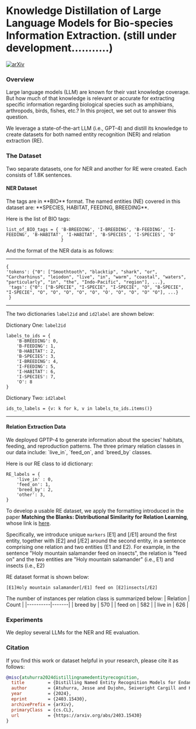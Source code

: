 # Knowledge Distillation of Large Language Models for Bio-species Information Extraction. (still  under development...........)

[![arXiv](https://img.shields.io/badge/arXiv-2403.15430-B31B1B.svg)](https://arxiv.org/abs/2403.15430)

<h3>Overview</h3>
Large language models (LLM) are known for their vast knowledge coverage. But how much of that knowledge is relevant or accurate for extracting specific information regarding biological species such as amphibians, arthropods, birds, fishes, etc.? In this project, we set out to answer this question. 

We leverage a state-of-the-art LLM (i.e., GPT-4) and distill its knowledge to create datasets for both named entity recognition (NER) and relation extraction (RE).

<h3>The Dataset</h3>
Two separate datasets, one for NER and another for RE were created. Each consists of 1.8K sentences. 
<h4>NER Dataset</h4>
The tags are in **BIO** format. The named entities (NE) covered in this dataset are: **SPECIES, HABITAT, FEEDING, BREEDING**. 

Here is the list of BIO tags:
```
list_of_BIO_tags = { 'B-BREEDING', 'I-BREEDING', 'B-FEEDING', 'I-FEEDING', 'B-HABITAT', 'I-HABITAT', 'B-SPECIES', 'I-SPECIES', 'O'
                     }
```
And the format of the NER data is as follows:
***

```
{ 
'tokens': {"0": ["Smoothtooth", "blacktip", "shark", "or", "Carcharhinus", "leiodon", "live", "in", "warm", "coastal", "waters", "particularly", "in", "the", "Indo-Pacific", "region"], ...},
 'tags': {"0": ["B-SPECIE", "I-SPECIE", "I-SPECIE", "O", "B-SPECIE", "I-SPECIE", "O", "O", "O", "O", "O", "O', "O", "O", "O" "O"], ...}
 }
```
***
The two dictionaries `label2id` and `id2label` are shown below: 

Dictionary One: `label2id`
```
labels_to_ids = {
    'B-BREEDING': 0,
    'B-FEEDING': 1,
    'B-HABITAT': 2,
    'B-SPECIES': 3,
    'I-BREEDING': 4,
    'I-FEEDING': 5,
    'I-HABITAT': 6,
    'I-SPECIES': 7,
    'O': 8
}
```
Dictionary Two: `id2label`
```
ids_to_labels = {v: k for k, v in labels_to_ids.items()}
 ```
 ***
<h4>Relation Extraction Data</h4>
We deployed GPTP-4 to generate information about the species' habitats, feeding, and reproduction patterns. The three primary relation classes in our data include: `live_in`, `feed_on`, and `breed_by` classes. 

Here is our RE class to id dictionary:
```
RE_labels = {
    'live_in' : 0,
    'feed_on': 1,
    'breed_by': 2,
    'other': 3,
}
```

To develop a usable RE dataset, we apply the formatting introduced in the paper **Matching the Blanks: Distributional Similarity for Relation Learning**, whose link is [here](https://github.com/jpablou/Relation-Extraction-using-Matching-the-Blanks-methodology-via-Google-BERT-domain-adaptation).

Specifically, we introduce unique `markers` [E1] and [/E1] around the first entity, together with  [E2] and [/E2] around the second entity, in a sentence comprising one relation and two entities (E1 and E2).
For example, in the sentence "Holy mountain salamander feed on insects", the relation is "feed on" and the two entities are "Holy mountain salamander" (i.e., E1) and insects (i.e., E2)

RE dataset format is shown below:
```
[E1]Holy mountain salamander[/E1] feed on [E2]insects[/E2]
```
The number of instances per relation class is summarized below:
| Relation | Count |
|----------|-------|
| breed by | 570   |
| feed on  | 582   |
| live in  | 626   |

<h3>Experiments</h3>
We deploy several LLMs for the NER and RE evaluation.

### Citation

If you find this work or dataset helpful in your research, please cite it as follows:

```bibtex
@misc{atuhurra2024distillingnamedentityrecognition,
  title         = {Distilling Named Entity Recognition Models for Endangered Species from Large Language Models}, 
  author        = {Atuhurra, Jesse and Dujohn, Seiveright Cargill and Kamigaito, Hidetaka and Shindo, Hiroyuki and Watanabe, Taro},
  year          = {2024},
  eprint        = {2403.15430},
  archivePrefix = {arXiv},
  primaryClass  = {cs.CL},
  url           = {https://arxiv.org/abs/2403.15430}
}

